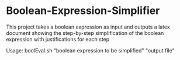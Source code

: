 Boolean-Expression-Simplifier
=============================

This project takes a boolean expression as input and outputs a latex document showing the step-by-step simplification of the boolean expression with justifications for each step

Usage: boolEval.sh "boolean expression to be simplified" "output file"